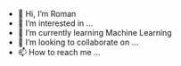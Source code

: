 - 👋 Hi, I’m Roman
- 👀 I’m interested in ...
- 🌱 I’m currently learning Machine Learning
- 💞️ I’m looking to collaborate on ...
- 📫 How to reach me ...

<!---
matvisiv2/matvisiv2 is a ✨ special ✨ repository because its `README.md` (this file) appears on your GitHub profile.
You can click the Preview link to take a look at your changes.
--->
